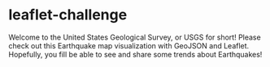 # leaflet-challenge
Welcome to the United States Geological Survey, or USGS for short! Please check out this Earthquake map visualization with GeoJSON and Leaflet. Hopefully, you fill be able to see and share some trends about Earthquakes! 

